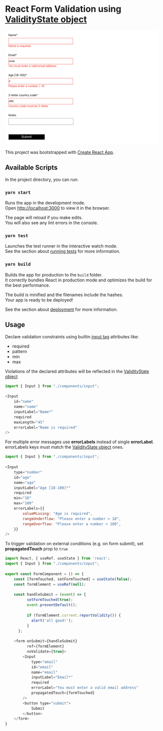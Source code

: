 # React Form Validation using [ValidityState object](https://developer.mozilla.org/en-US/docs/Web/API/ValidityState)

![Form Validation Demo](./screenshot.png)

This project was bootstrapped with [Create React App](https://github.com/facebook/create-react-app).

## Available Scripts

In the project directory, you can run:

### `yarn start`

Runs the app in the development mode.\
Open [http://localhost:3000](http://localhost:3000) to view it in the browser.

The page will reload if you make edits.\
You will also see any lint errors in the console.

### `yarn test`

Launches the test runner in the interactive watch mode.\
See the section about [running tests](https://facebook.github.io/create-react-app/docs/running-tests) for more information.

### `yarn build`

Builds the app for production to the `build` folder.\
It correctly bundles React in production mode and optimizes the build for the best performance.

The build is minified and the filenames include the hashes.\
Your app is ready to be deployed!

See the section about [deployment](https://facebook.github.io/create-react-app/docs/deployment) for more information.

## Usage

Declare validation constraints using builtin [input tag](https://www.w3schools.com/tags/tag_input.asp) attributes like:

- required
- pattern
- min
- max

Violations of the declared attributes will be reflected in the [ValidityState object](https://developer.mozilla.org/en-US/docs/Web/API/ValidityState)

```Javascript
import { Input } from "./components/input";

<Input
    id="name"
    name="name"
    inputLabel="Name*"
    required
    maxLength="45"
    errorLabel="Name is required"
/>
```

For multiple error messages use **errorLabels** instead of single **errorLabel**. errorLabels keys must match the [ValidityState object](https://developer.mozilla.org/en-US/docs/Web/API/ValidityState) ones.

```Javascript
import { Input } from "./components/input";

<Input
    type="number"
    id="age"
    name="age"
    inputLabel="Age [18-100]*"
    required
    min="18"
    max="100"
    errorLabels={{
        valueMissing: "Age is required",
        rangeUnderflow: "Please enter a number > 18",
        rangeOverflow: "Please enter a number < 100",
    }}
/>
```

To trigger validation on external conditions (e.g. on form submit), set **propagatedTouch** prop to `true` 

```Javascript
import React, { useRef, useState } from 'react';
import { Input } from "./components/input";

export const FormComponent = () => {
    const [formTouched, setFormTouched] = useState(false);
    const formElement = useRef(null);
    
    const handleSubmit = (event) => {
          setFormTouched(true);
          event.preventDefault();
          
          if (formElement.current.reportValidity()) {
            alert('all good!');
          }
      };
    
    <form onSubmit={handleSubmit}
          ref={formElement}
          noValidate={true}>
        <Input
            type="email"
            id="email"
            name="email"
            inputLabel="Email*"
            required
            errorLabel="You must enter a valid email address"
            propagatedTouch={formTouched}
        />
        <button type="submit">
            Submit
        </button>
    </form>
}
```
